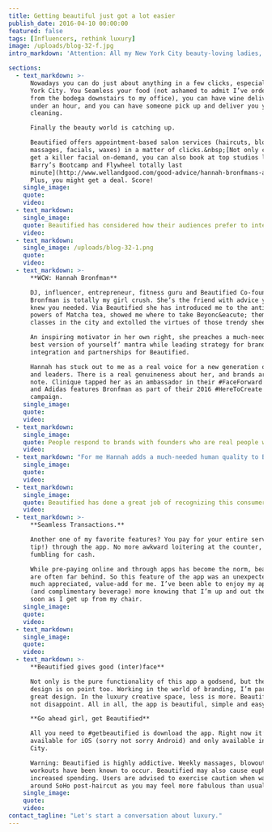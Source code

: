 ```yaml
---
title: Getting beautiful just got a lot easier
publish_date: 2016-04-10 00:00:00
featured: false
tags: [Influencers, rethink luxury]
image: /uploads/blog-32-f.jpg
intro_markdown: 'Attention: All my New York City beauty-loving ladies, this one’s for you. Meet&nbsp;[Beautified](https://www.getbeautified.com/), an app that lets you find and book same day beauty services.​'

sections:
  - text_markdown: >-
      Nowadays you can do just about anything in a few clicks, especially in New
      York City. You Seamless your food (not ashamed to admit I’ve ordered coffee
      from the bodega downstairs to my office), you can have wine delivered in
      under an hour, and you can have someone pick up and deliver you your dry
      cleaning.

      Finally the beauty world is catching up.

      Beautified offers appointment-based salon services (haircuts, blowouts,
      massages, facials, waxes) in a matter of clicks.&nbsp;[Not only can you can
      get a killer facial on-demand, you can also book at top studios like
      Barry’s Bootcamp and Flywheel totally last
      minute](http://www.wellandgood.com/good-advice/hannah-bronfmans-app-now-makes-booking-workouts-and-waxes-super-easy/).
      Plus, you might get a deal. Score!​
    single_image:
    quote:
    video:
  - text_markdown:
    single_image:
    quote: Beautified has considered how their audiences prefer to interact (how do you even call a landline?) and provided the technology to do just that.
    video:
  - text_markdown:
    single_image: /uploads/blog-32-1.png
    quote:
    video:
  - text_markdown: >-
      **WCW: Hannah Bronfman**

      DJ, influencer, entrepreneur, fitness guru and Beautified Co-founder Hannah
      Bronfman is totally my girl crush. She’s the friend with advice you never
      knew you needed. Via Beautified she has introduced me to the antioxidant
      powers of Matcha tea, showed me where to take Beyonc&eacute; themed dance
      classes in the city and extolled the virtues of those trendy sheet masks.

      An inspiring motivator in her own right, she preaches a much-needed ‘be the
      best version of yourself’ mantra while leading strategy for brand
      integration and partnerships for Beautified.

      Hannah has stuck out to me as a real voice for a new generation of creators
      and leaders. There is a real genuineness about her, and brands are taking
      note. Clinique tapped her as an ambassador in their #FaceForward campaign
      and Adidas features Bronfman as part of their 2016 #HereToCreate
      campaign.​
    single_image:
    quote:
    video:
  - text_markdown:
    single_image:
    quote: People respond to brands with founders who are real people with compelling stories.
    video:
  - text_markdown: "For me Hannah adds a much-needed human quality to Beautified’s stellar product offering.\n\n**Haircuts you can actually trust&nbsp;**\n\nTHIS is where Beautified really adds value. Does this scenario sound familiar? \"Okay, you’re all done!\" \"Wow! I love it..\" \\*Panic, cries, calls best friend, runs home and fixes weird new hair style and part.\\*\n\nBad haircuts, be gone. You can rest assured that any stylist and salon you visit is top quality. You’re only served salons that \"an insider, editor or an influencer has visited.\" You don’t have to take your chances with Yelp, or the eyebrow place on the corner. Consumers, myself included, expect a certain level of transparency, service and reliability from brands. Service-based beauty brands, like Glamsquad, Priv, and Beautified, are no different.​"
    single_image:
    quote:
    video:
  - text_markdown:
    single_image:
    quote: Beautified has done a great job of recognizing this consumer behavior and acting accordingly.
    video:
  - text_markdown: >-
      **Seamless Transactions.**

      Another one of my favorite features? You pay for your entire service (and
      tip!) through the app. No more awkward loitering at the counter, no more
      fumbling for cash.

      While pre-paying online and through apps has become the norm, beauty salons
      are often far behind. So this feature of the app was an unexpected, and
      much appreciated, value-add for me. I’ve been able to enjoy my appointments
      (and complimentary beverage) more knowing that I’m up and out the door as
      soon as I get up from my chair.​
    single_image:
    quote:
    video:
  - text_markdown:
    single_image:
    quote:
    video:
  - text_markdown: >-
      **Beautified gives good (inter)face**

      Not only is the pure functionality of this app a godsend, but the interface
      design is on point too. Working in the world of branding, I’m partial to
      great design. In the luxury creative space, less is more. Beautified does
      not disappoint. All in all, the app is beautiful, simple and easy-to-use.

      **Go ahead girl, get Beautified**

      All you need to #getbeautified is download the app. Right now it’s only
      available for iOS (sorry not sorry Android) and only available in New York
      City.

      Warning: Beautified is highly addictive. Weekly massages, blowouts and
      workouts have been known to occur. Beautified may also cause euphoria and
      increased spending. Users are advised to exercise caution when walking
      around SoHo post-haircut as you may feel more fabulous than usual.​
    single_image:
    quote:
    video:
contact_tagline: "Let's start a conversation about luxury."
---
```



